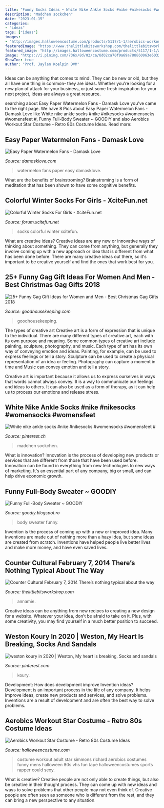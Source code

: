 ```yaml
---
title: "Funny Socks Ideas ~ White Nike Ankle Socks #nike #nikesocks #womensocks #womensfeet #"
description: "Madchen sockchen"
date: "2023-01-15"
categories:
- "ideas"
tags: ["ideas"]
images:
- "http://images.halloweencostume.com/products/5117/1-1/aerobics-workout-star-costume.jpg"
featuredImage: "https://www.thelittlebitsworkshop.com/thelittlebitsworkshop.com/Resources/Archive_files/shapeimage_13.png"
featured_image: "http://images.halloweencostume.com/products/5117/1-1/aerobics-workout-star-costume.jpg"
image: "https://i.pinimg.com/736x/8d/02/ca/8d02ca70f9a69a788860963e603262a5.jpg"
ShowToc: true
author: "Prof. Jaylan Koelpin DVM"
---
```



Ideas can be anything that comes to mind. They can be new or old, but they all have one thing in common- they are ideas. Whether you're looking for a new plan of attack for your business, or just some fresh inspiration for your next project, ideas are always a great resource.

	

		
searching about Easy Paper Watermelon Fans - Damask Love you've came to the right page. We have 8 Pics about Easy Paper Watermelon Fans - Damask Love like White nike ankle socks #nike #nikesocks #womensocks #womensfeet #, Funny Full-Body Sweater ~ GOODIY and also Aerobics Workout Star Costume - Retro 80s Costume Ideas. Read more:
		
    
## Easy Paper Watermelon Fans - Damask Love

<img loading=lazy src="http://damasklove.com/wp-content/uploads/2015/07/IMG_0194.jpg" onerror="this.onerror=null;this.src='https://tse1.mm.bing.net/th?id=OIP.m7DEwd1MO1IR9VXlqDKvYgHaLH&amp;pid=15.1';" alt="Easy Paper Watermelon Fans - Damask Love">

_Source: damasklove.com_

>watermelon fans paper easy damasklove. 

	

What are the benefits of brainstroming?
Brainstroming is a form of meditation that has been shown to have some cognitive benefits.

    
## Colorful Winter Socks For Girls - XciteFun.net

<img loading=lazy src="http://img.xcitefun.net/users/2012/11/308082,xcitefun-colorful-winter-socks-for-girls-6.jpg" onerror="this.onerror=null;this.src='https://tse1.mm.bing.net/th?id=OIP.zk1HpV9QwLOyAD1cM9CrfgHaIh&amp;pid=15.1';" alt="Colorful Winter Socks For Girls - XciteFun.net">

_Source: forum.xcitefun.net_

>socks colorful winter xcitefun. 

	

What are creative ideas?
Creative ideas are any new or innovative ways of thinking about something. They can come from anything, but generally they involve coming up with a new approach or idea that is different from what has been done before. There are many creative ideas out there, so it's important to be creative yourself and find the ones that work best for you.

    
## 25+ Funny Gag Gift Ideas For Women And Men - Best Christmas Gag Gifts 2018

<img loading=lazy src="https://hips.hearstapps.com/vader-prod.s3.amazonaws.com/1537814443-il_570xN.1418984442_rl0l.jpg?crop=0.889xw:1xh;center,top&amp;resize=480:*" onerror="this.onerror=null;this.src='https://tse1.mm.bing.net/th?id=OIP.2UT_NotdLfL-KQqhcMw9awHaLH&amp;pid=15.1';" alt="25+ Funny Gag Gift Ideas for Women and Men - Best Christmas Gag Gifts 2018">

_Source: goodhousekeeping.com_

>goodhousekeeping. 

	

The types of creative art
Creative art is a form of expression that is unique to the individual. There are many different types of creative art, each with its own purpose and meaning.
Some common types of creative art include painting, sculpture, photography, and music. Each type of art has its own way of conveying emotion and ideas. Painting, for example, can be used to express feelings or tell a story. Sculpture can be used to create a physical representation of an idea or feeling. Photography can capture a moment in time and Music can convey emotion and tell a story.

Creative art is important because it allows us to express ourselves in ways that words cannot always convey. It is a way to communicate our feelings and ideas to others. It can also be used as a form of therapy, as it can help us to process our emotions and release stress.

    
## White Nike Ankle Socks #nike #nikesocks #womensocks #womensfeet #

<img loading=lazy src="https://i.pinimg.com/736x/8d/02/ca/8d02ca70f9a69a788860963e603262a5.jpg" onerror="this.onerror=null;this.src='https://tse1.mm.bing.net/th?id=OIP.lUPXRoOkspphN0zQBgsg5AHaFq&amp;pid=15.1';" alt="White nike ankle socks #nike #nikesocks #womensocks #womensfeet #">

_Source: pinterest.ch_

>madchen sockchen. 

	

What is innovation?
Innovation is the process of developing new products or services that are different from those that have been used before. Innovation can be found in everything from new technologies to new ways of marketing. It's an essential part of any company, big or small, and can help drive economic growth.

    
## Funny Full-Body Sweater ~ GOODIY

<img loading=lazy src="http://1.bp.blogspot.com/-1135_YLv6vc/UytmgzGj76I/AAAAAAAABW4/X_HQf8-vGYU/w1200-h630-p-k-no-nu/full-body-warm-sweater.jpg" onerror="this.onerror=null;this.src='https://tse4.mm.bing.net/th?id=OIP.iR5GIU8p-UBqJEmJfFYe-QHaD5&amp;pid=15.1';" alt="Funny Full-Body Sweater ~ GOODIY">

_Source: goodiy.blogspot.ro_

>body sweater funny. 

	

Invention is the process of coming up with a new or improved idea. Many inventions are made out of nothing more than a hazy idea, but some ideas are created from scratch. Inventions have helped people live better lives and make more money, and have even saved lives.

    
## Counter Cultural February 7, 2014 There’s Nothing Typical About The Way

<img loading=lazy src="https://www.thelittlebitsworkshop.com/thelittlebitsworkshop.com/Resources/Archive_files/shapeimage_13.png" onerror="this.onerror=null;this.src='https://tse2.mm.bing.net/th?id=OIP.ov6MYvazcU-FePXBYuvCYwAAAA&amp;pid=15.1';" alt="Counter Cultural February 7, 2014 There’s nothing typical about the way">

_Source: thelittlebitsworkshop.com_

>annamie. 

	

Creative ideas can be anything from new recipes to creating a new design for a website. Whatever your idea, don't be afraid to take on it. Plus, with some creativity, you may find yourself in a much better position to succeed.

    
## Weston Koury In 2020 | Weston, My Heart Is Breaking, Socks And Sandals

<img loading=lazy src="https://i.pinimg.com/736x/5e/80/fc/5e80fc20603f2244cffb7918bf6c2dc1.jpg" onerror="this.onerror=null;this.src='https://tse3.mm.bing.net/th?id=OIP.7uMI7ncPaXMF_Rmd1R3uvAHaEK&amp;pid=15.1';" alt="weston koury in 2020 | Weston, My heart is breaking, Socks and sandals">

_Source: pinterest.com_

>koury. 

	

Development: How does development improve Invention ideas?
Development is an important process in the life of any company. It helps improve ideas, create new products and services, and solve problems. Inventions are a result of development and are often the best way to solve problems.

    
## Aerobics Workout Star Costume - Retro 80s Costume Ideas

<img loading=lazy src="http://images.halloweencostume.com/products/5117/1-1/aerobics-workout-star-costume.jpg" onerror="this.onerror=null;this.src='https://tse2.mm.bing.net/th?id=OIP.ZloP2BfDF_cWRnksr7lfYgHaKl&amp;pid=15.1';" alt="Aerobics Workout Star Costume - Retro 80s Costume Ideas">

_Source: halloweencostume.com_

>costume workout adult star simmons richard aerobics costumes funny mens halloween 80s vhs fun tape halloweencostumes sports rapper could sexy. 

	

What is creative?
Creative people are not only able to create things, but also be creative in their thought process. They can come up with new ideas and ways to solve problems that other people may not even think of. Creative people are often seen as someone who is different from the rest, and they can bring a new perspective to any situation.

